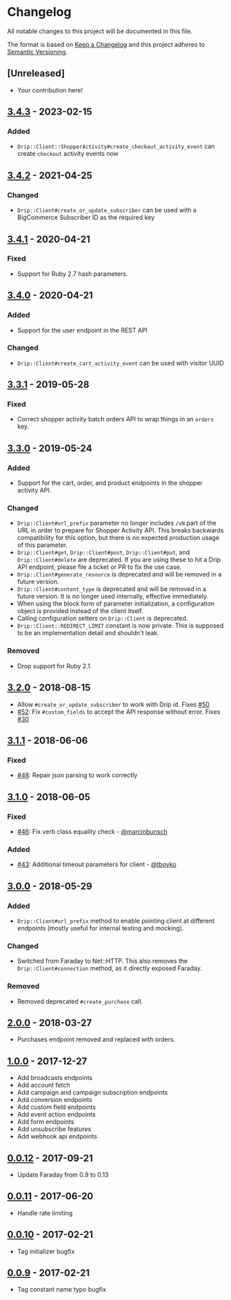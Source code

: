 # Changelog
All notable changes to this project will be documented in this file.

The format is based on [Keep a Changelog](http://keepachangelog.com/en/1.0.0/)
and this project adheres to [Semantic Versioning](http://semver.org/spec/v2.0.0.html).

## [Unreleased]

[master]: https://github.com/DripEmail/drip-ruby/compare/v3.4.3...HEAD

- Your contribution here!

## [3.4.3] - 2023-02-15

[3.4.3]: https://github.com/DripEmail/drip-ruby/compare/v3.4.2...v3.4.3

### Added
- `Drip::Client::ShopperActivity#create_checkout_activity_event` can create `checkout` activity events now

## [3.4.2] - 2021-04-25

[3.4.2]: https://github.com/DripEmail/drip-ruby/compare/v3.4.1...v3.4.2

### Changed
- `Drip::Client#create_or_update_subscriber` can be used with a BigCommerce Subscriber ID as the required key

## [3.4.1] - 2020-04-21

[3.4.1]: https://github.com/DripEmail/drip-ruby/compare/v3.4.0...v3.4.1

### Fixed
- Support for Ruby 2.7 hash parameters.

## [3.4.0] - 2020-04-21

[3.4.0]: https://github.com/DripEmail/drip-ruby/compare/v3.3.1...v3.4.0

### Added
- Support for the user endpoint in the REST API

### Changed
- `Drip::Client#create_cart_activity_event` can be used with visitor UUID

## [3.3.1] - 2019-05-28

[3.3.1]: https://github.com/DripEmail/drip-ruby/compare/v3.3.0...v3.3.1

### Fixed
- Correct shopper activity batch orders API to wrap things in an `orders` key.

## [3.3.0] - 2019-05-24

[3.3.0]: https://github.com/DripEmail/drip-ruby/compare/v3.2.0...v3.3.0

### Added
- Support for the cart, order, and product endpoints in the shopper activity API.

### Changed
- `Drip::Client#url_prefix` parameter no longer includes `/vN` part of the URL in order to prepare for Shopper Activity API. This breaks backwards compatibility for this option, but there is no expected production usage of this parameter.
- `Drip::Client#get`, `Drip::Client#post`, `Drip::Client#put`, and `Drip::Client#delete` are deprecated. If you are using these to hit a Drip API endpoint, please file a ticket or PR to fix the use case.
- `Drip::Client#generate_resource` is deprecated and will be removed in a future version.
- `Drip::Client#content_type` is deprecated and will be removed in a future version. It is no longer used internally, effective immediately.
- When using the block form of parameter initialization, a configuration object is provided instead of the client itself.
- Calling configuration setters on `Drip::Client` is deprecated.
- `Drip::Client::REDIRECT_LIMIT` constant is now private. This is supposed to be an implementation detail and shouldn't leak.

### Removed
- Drop support for Ruby 2.1.

## [3.2.0] - 2018-08-15

[3.2.0]: https://github.com/DripEmail/drip-ruby/compare/v3.1.1...v3.2.0

- Allow `#create_or_update_subscriber` to work with Drip id. Fixes [#50](https://github.com/DripEmail/drip-ruby/issues/50)
- [#52](https://github.com/DripEmail/drip-ruby/pull/52): Fix `#custom_fields` to accept the API response without error. Fixes [#30](https://github.com/DripEmail/drip-ruby/issues/30)

## [3.1.1] - 2018-06-06

[3.1.1]: https://github.com/DripEmail/drip-ruby/compare/v3.1.0...v3.1.1

### Fixed

- [#48](https://github.com/DripEmail/drip-ruby/issues/48): Repair json parsing to work correctly

## [3.1.0] - 2018-06-05

[3.1.0]: https://github.com/DripEmail/drip-ruby/compare/v3.0.0...v3.1.0

### Fixed
- [#46](https://github.com/DripEmail/drip-ruby/pull/46): Fix verb class equality check - [@marcinbunsch](https://github.com/marcinbunsch)

### Added
- [#43](https://github.com/DripEmail/drip-ruby/pull/43): Additional timeout parameters for client - [@tboyko](https://github.com/tboyko)

## [3.0.0] - 2018-05-29

[3.0.0]: https://github.com/DripEmail/drip-ruby/compare/v2.0.0...v3.0.0

### Added
- `Drip::Client#url_prefix` method to enable pointing client at different endpoints (mostly useful for internal testing and mocking).

### Changed
- Switched from Faraday to Net::HTTP. This also removes the `Drip::Client#connection` method, as it directly exposed Faraday.

### Removed
- Removed deprecated `#create_purchase` call.

## [2.0.0] - 2018-03-27

[2.0.0]: https://github.com/DripEmail/drip-ruby/compare/v1.0.0...v2.0.0

- Purchases endpoint removed and replaced with orders.

## [1.0.0] - 2017-12-27

[1.0.0]: https://github.com/DripEmail/drip-ruby/compare/v0.0.12...v1.0.0

- Add broadcasts endpoints
- Add account fetch
- Add campaign and campaign subscription endpoints
- Add conversion endpoints
- Add custom field endpoints
- Add event action endpoints
- Add form endpoints
- Add unsubscribe features
- Add webhook api endpoints

## [0.0.12] - 2017-09-21

[0.0.12]: https://github.com/DripEmail/drip-ruby/compare/v0.0.11...v0.0.12

- Update Faraday from 0.9 to 0.13

## [0.0.11] - 2017-06-20

[0.0.11]: https://github.com/DripEmail/drip-ruby/compare/v0.0.10...v0.0.11

- Handle rate limiting

## [0.0.10] - 2017-02-21

[0.0.10]: https://github.com/DripEmail/drip-ruby/compare/v0.0.9...v0.0.10

- Tag initializer bugfix

## [0.0.9] - 2017-02-21

[0.0.9]: https://github.com/DripEmail/drip-ruby/compare/v0.0.8...v0.0.9

- Tag constant name typo bugfix
